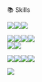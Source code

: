 📚 Skills

<img src="https://img.shields.io/badge/html5-E34F26?style=for-the-badge&logo=html5&logoColor=white"><img src="https://img.shields.io/badge/css-1572B6?style=for-the-badge&logo=css3&logoColor=white"><img src="https://img.shields.io/badge/javascript-F7DF1E?style=for-the-badge&logo=javascript&logoColor=black">

<img src="https://img.shields.io/badge/jquery-0769AD?style=for-the-badge&logo=jquery&logoColor=white"><img src="https://img.shields.io/badge/react-61DAFB?style=for-the-badge&logo=react&logoColor=black"><img src="https://img.shields.io/badge/TypeScript-3178C6?style=for-the-badge&logo=TypeScript&logoColor=white"><img src="https://img.shields.io/badge/node.js-339933?style=for-the-badge&logo=Node.js&logoColor=white"><br><img src="https://img.shields.io/badge/Create React App-09D3AC?style=for-the-badge&logo=Create React App&logoColor=white"><img src="https://img.shields.io/badge/Next.js-000000?style=for-the-badge&logo=Next.js&logoColor=white">

<img src="https://img.shields.io/badge/github-181717?style=for-the-badge&logo=github&logoColor=white"><img src="https://img.shields.io/badge/git-F05032?style=for-the-badge&logo=git&logoColor=white"><img src="https://img.shields.io/badge/Slack-4A154B?style=for-the-badge&logo=Slack&logoColor=white"><img src="https://img.shields.io/badge/Expo-000020?style=for-the-badge&logo=Expo&logoColor=white">

<img src="https://img.shields.io/badge/pug-A86454?style=for-the-badge&logo=pug&logoColor=white">
